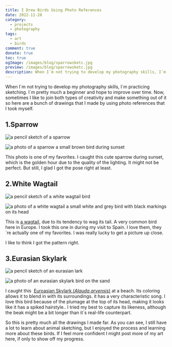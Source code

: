 ```yaml
---
title: I Drew Birds Using Photo References
date: 2022-11-28
category:
  - projects
  - photography
tags:
  - art
  - birds
comment: true
donate: true
toc: true
ogImage: /images/blog/sparrowsketc.jpg
preview: /images/blog/sparrowsketc.jpg
description: When I´m not trying to develop my photography skills, I´m practicing sketching. I´m pretty much a beginner and hope to improve.  Using References is how I Learn
---
```


When I´m not trying to develop my photography skills, I´m practicing sketching. I´m pretty much a beginner and hope to improve over time. Now, sometimes I like to join both types of creativity and make something out of it so here are a bunch of drawings that I made by using photo references that I took myself.

## 1.Sparrow

![a pencil sketch of a sparrow](/images/blog/sparrowsketc.jpg)


![a photo of a sparrow a small brown bird during sunset](/images/2022/sparrow.jpg#center)

This photo is one of my favorites. I caught this cute sparrow during sunset, which is the golden hour due to the quality of the lighting. It might not be perfect. But still, I glad I got the pose right at least.

## 2.White Wagtail


![a pencil sketch of a white wagtail bird](/images/2022/wagtailsketch.jpg)


![a photo of a white wagtail a small white and grey bird with black markings on its head](/images/2022/whitwwagtail.jpg#center)


This is [a wagtail](https://www.audubon.org/field-guide/bird/white-wagtail), due to its tendency to wag its tail. A very common bird here in Europe. I took this one in during my visit to Spain. I love them, they´re actually one of my favorites. I was really lucky to get a picture up close.

I like to think I got the pattern right.

## 3.Eurasian Skylark

![a pencil sketch of an eurasian lark](/images/2022/skylarksketch.jpg)

![a photo of an eurasian skylark bird on the sand](/images/2022/skylarkeuroasian.jpg#center)

I caught this  [Euroasian Skylark (*Alauda arvensis*)](https://ebird.org/species/skylar) at a beach. Its coloring allows it to blend in with its surroundings. it has a very characteristic song. I love this bird because of the plumage at the top of its head, making it looks like it has a spiked hairstyle.. I tried my best to capture its likeness, although the beak might be a bit longer than it´s real-life counterpart.

So this is pretty much all the drawings I made far. As you can see, I still have a lot to learn about animal sketching, but I enjoyed the process and learning more about these birds. If I feel more confident I might post more of my art here, if only to show off my progress.


